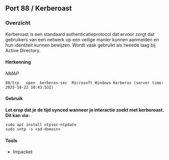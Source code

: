 ## Port 88 / Kerberoast

### Overzicht

Kerberoast is een standaard authenticatieprotocol dat ervoor zorgt dat gebruikers van een netwerk op een veilige manier kunnen aanmelden en hun identiteit kunnen bewijzen. Wordt vaak gebruikt als tweede laag bij Active Directory.

#### Herkenning

*NMAP*
```
88/tcp   open  kerberos-sec  Microsoft Windows Kerberos (server time: 2025-10-22 10:43:53Z)
```

#### Gebruik

**Let erop dat je de tijd synced wanneer je interactie zoekt met kerberoast. Dit kan via:**

```
sudo apt install ntpsec-ntpdate
sudo sntp -s <ad-domain>
```

#### Tools

- Impacket


